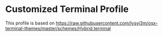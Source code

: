 # Customized Terminal Profile

This profile is based on https://raw.githubusercontent.com/lysyi3m/osx-terminal-themes/master/schemes/Hybrid.terminal
